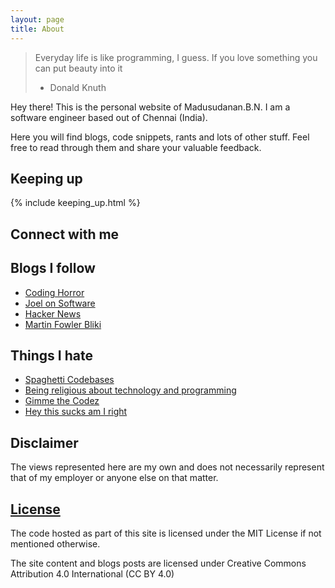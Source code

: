 ```yaml
---
layout: page
title: About
---
```


> Everyday life is like programming, I guess. If you love something you can put beauty into it
> - Donald Knuth

Hey there! This is the personal website of Madusudanan.B.N. I am a software engineer based out of Chennai (India).

Here you will find blogs, code snippets, rants and lots of other stuff. Feel free to read through them and share your valuable feedback.

Keeping up
----------
{% include keeping_up.html %}

Connect with me
---------------
<div class="connect">
<a href="http://github.com/Madusudanan" title="Github" target="_blank"><i class="fa fa-github fa-3x"></i></a>
<a href="https://www.linkedin.com/in/madusudananbn" title="LinkedIn" target="_blank"><i class="fa fa-linkedin-square fa-3x"></i></a>
<a href="mailto:b.n.madusudanan@gmail.com" title="Email" target="_blank"><i class="fa fa-envelope fa-3x"></i></a>
<a href="http://stackexchange.com/users/981400" title="Stack Exchange" target="_blank"><i class="fa fa-stack-overflow fa-3x"></i></a>
<a href="https://twitter.com/BMadusudanan" title="Twitter" target="_blank"><i class="fa fa-twitter fa-3x"></i></a>
</div>

Blogs I follow
--------------
<div id="blog_follow">    
        <ul class="buttons">
            <li><a href="http://blog.codinghorror.com/" target="_blank">Coding Horror</a></li>
            <li><a href="http://www.joelonsoftware.com/" target="_blank">Joel on Software</a></li>
            <li><a href="https://news.ycombinator.com/" target="_blank">Hacker News</a></li>
            <li><a href="http://martinfowler.com/bliki/" target="_blank">Martin Fowler Bliki</a></li>
        </ul>
</div>

Things I hate
-------------
<div id="things_hate">
        <ul class="buttons">
            <li><a href="http://programmers.stackexchange.com/questions/155488/ive-inherited-200k-lines-of-spaghetti-code-what-now" target="_blank">Spaghetti Codebases</a></li>
            <li><a href="http://simpleprogrammer.com/2013/07/08/how-religion-destroys-programmers/" target="_blank">Being religious about technology and programming</a></li>
            <li><a href="http://thedailywtf.com/articles/plz-email-me-teh-codez" target="_blank">Gimme the Codez</a></li>
            <li><a href="/blog/hey-this-sucks-am-I-right" target="_blank">Hey this sucks am I right</a></li>
        </ul>
</div>

Disclaimer
----------
The views represented here are my own and does not necessarily represent that of my employer or anyone else on that matter.

<a name="License"><u>License</u></a>
-------
The code hosted as part of this site is licensed under the MIT License if not mentioned otherwise.

The site content and blogs posts are licensed under Creative Commons Attribution 4.0 International (CC BY 4.0)